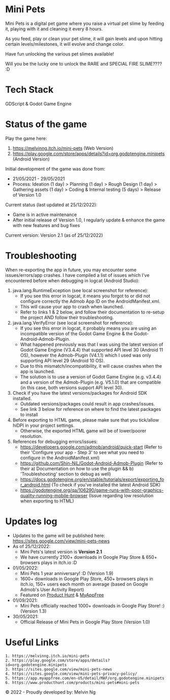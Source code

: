 # Mini Pets

Mini Pets is a digital pet game where you raise a virtual pet slime by feeding it, playing with it and cleaning it every 8 hours.

As you feed, play or clean your pet slime, it will gain levels and upon hitting certain levels/milestones, it will evolve and change color.

Have fun unlocking the various pet slimes available!

Will you be the lucky one to unlock the RARE and SPECIAL FIRE SLIME???? :D

# Tech Stack

GDScript & Godot Game Engine

# Status of the game

Play the game here:

1. https://melvinng.itch.io/mini-pets (Web Version)
2. https://play.google.com/store/apps/details?id=org.godotengine.minipets (Android Version)

Initial development of the game was done from:

- 21/05/2021 - 29/05/2021
- Process: Ideation (1 day) > Planning (1 day) > Rough Design (1 day) > Gathering assets (1 day) > Coding & Internal testing (5 days) > Release of Version 1.0

Current status (last updated at 25/12/2022):

- Game is in active maintenance
- After initial release of Version 1.0, I regularly update & enhance the game with new features and bug fixes

Current version: Version 2.1 (as of 25/12/2022)

# Troubleshooting

When re-exporting the app in future, you may encounter some issues/errors/app crashes. I have compiled a list of issues which I've encountered before when debugging in logcat (Android Studio):

1.  java.lang.RuntimeException (see local screenshot for reference):
    - If you see this error in logcat, it means you forgot to or did not configure correctly the Admob App ID on the AndroidManifest.xml.
    - This will cause your app to crash when launched.
    - Refer to links 1 & 2 below, and follow their documentation to re-setup the project AND follow their troubleshooting.
2.  java.lang.VerifyError (see local screenshot for reference):
    - If you see this error in logcat, it probably means you are using an incompatible version of the Godot Game Engine & the Godot-Android-Admob-Plugin.
    - What happened previously was that I was using the latest version of Godot Game Engine (V3.4.4) that supported API level 30 (Android 11 OS), however the Admob-Plugin (V4.1.1) which I used was only supporting API level 29 (Android 10 OS).
    - Due to this mismatch/incompatibility, it will cause crashes when the app is launched.
    - The solution is to use a version of Godot Game Engine (e.g. v3.4.4) and a version of the Admob-Plugin (e.g. V5.1.0) that are compatible (in this case, both versions support API level 30).
3.  Check if you have the latest versions/packages for Android SDK installed.
    - Outdated versions/packages could result in app crashes/issues.
    - See link 3 below for reference on where to find the latest packages to install
4.  Before exporting to HTML game, please make sure that you tick/allow hiDPI in your project settings.
    - Otherwise, the exported HTML game will be of lower/poorer resolution.
5.  References for debugging errors/issues:
    - https://developers.google.com/admob/android/quick-start (Refer to their 'Configure your app - Step 3' to see what you need to configure in the AndroidManifest.xml)
    - https://github.com/Shin-NiL/Godot-Android-Admob-Plugin (Refer to their a) Documentation on how to use the plugin && b) 'Troubleshooting' section to debug as well)
    - https://docs.godotengine.org/en/stable/tutorials/export/exporting_for_android.html (To check if you've installed the latest Android SDK)
    - https://godotengine.org/qa/106290/game-runs-with-poor-graphics-quality-running-mobile-browser (Issue regarding low resolution when exporting to HTML)

# Updates log

- Updates to the game will be published here: https://sites.google.com/view/mini-pets-news
- As of 25/12/2022:
  - Mini Pets's latest version is **Version 2.1**
  - We have currently 2100+ downloads in Google Play Store & 650+ browsers plays in itch.io :D
- 01/05/2022:
  - Mini Pets 1 year anniversary! :D (Version 1.9)
  - 1600+ downloads in Google Play Store, 450+ browsers plays in itch.io, 150+ users each month on average (based on Google Admob's User Activity Report)
  - Featured on [Product Hunt](https://www.producthunt.com/products/mini-pets#mini-pets) & [MyAppFree](https://app.myappfree.com/en-US/detail/MAF/org.godotengine.minipets)
- 01/09/2021:
  - Mini Pets officially reached 1000+ downloads in Google Play Store! :) (Version 1.3)
- 30/05/2021:
  - Official Release of Mini Pets in Google Play Store (Version 1.0)

# Useful Links

    1. https://melvinng.itch.io/mini-pets
    2. https://play.google.com/store/apps/details?id=org.godotengine.minipets
    3. https://sites.google.com/view/mini-pets-news
    4. https://sites.google.com/view/mini-pets-privacy-policy/
    5. https://app.myappfree.com/en-US/detail/MAF/org.godotengine.minipets
    6. https://www.producthunt.com/products/mini-pets#mini-pets

&copy; 2022 - Proudly developed by: Melvin Ng
